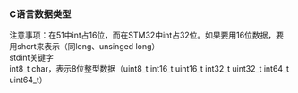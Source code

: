 ### C语言数据类型     
注意事项：在51中int占16位，而在STM32中int占32位。如果要用16位数据，要用short来表示（同long、unsinged long）  
stdint关键字  
int8_t char，表示8位整型数据（uint8_t int16_t uint16_t int32_t uint32_t int64_t uint64_t）           

